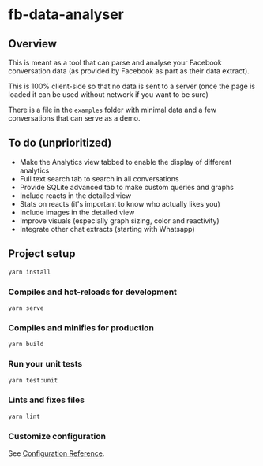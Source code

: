 # fb-data-analyser
## Overview

This is meant as a tool that can parse and analyse your Facebook conversation data 
(as provided by Facebook as part as their data extract).

This is 100% client-side so that no data is sent to a server (once the page is loaded it 
can be used without network if you want to be sure)

There is a file in the `examples` folder with minimal data and a few conversations that can serve as a demo.

## To do (unprioritized)
- Make the Analytics view tabbed to enable the display of different analytics
- Full text search tab to search in all conversations
- Provide SQLite advanced tab to make custom queries and graphs
- Include reacts in the detailed view
- Stats on reacts (it's important to know who actually likes you)
- Include images in the detailed view
- Improve visuals (especially graph sizing, color and reactivity)
- Integrate other chat extracts (starting with Whatsapp)


## Project setup
```
yarn install
```

### Compiles and hot-reloads for development
```
yarn serve
```

### Compiles and minifies for production
```
yarn build
```

### Run your unit tests
```
yarn test:unit
```

### Lints and fixes files
```
yarn lint
```

### Customize configuration
See [Configuration Reference](https://cli.vuejs.org/config/).
